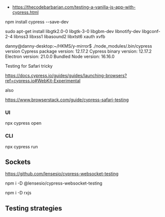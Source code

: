 
* https://thecodebarbarian.com/testing-a-vanilla-js-app-with-cypress.html

npm install cypress --save-dev

sudo apt-get install libgtk2.0-0 libgtk-3-0 libgbm-dev libnotify-dev libgconf-2-4 libnss3 libxss1 libasound2 libxtst6 xauth xvfb

danny@danny-desktop:~/HKMS/y-mirror$ ./node_modules/.bin/cypress version 
Cypress package version: 12.17.2
Cypress binary version: 12.17.2
Electron version: 21.0.0
Bundled Node version: 16.16.0


Testing for Safari tricky

https://docs.cypress.io/guides/guides/launching-browsers?ref=cypress.io#WebKit-Experimental

also

https://www.browserstack.com/guide/cypress-safari-testing

### UI

npx cypress open

### CLI 

npx cypress run

## Sockets

https://github.com/lensesio/cypress-websocket-testing

npm i -D @lensesio/cypress-websocket-testing

npm i -D rxjs


## Testing strategies



